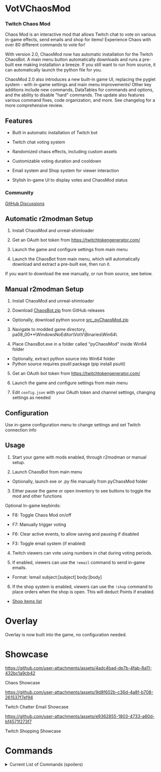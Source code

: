 
# VotVChaosMod

  

### Twitch Chaos Mod

  
Chaos Mod is an interactive mod that allows Twitch chat to vote on various in-game effects, send emails and shop for items! Experience Chaos with over 80 different commands to vote for!

With version 2.0, ChaosMod now has automatic installation for the Twitch ChaosBot. A main menu button automatically downloads and runs a pre-built exe making installation a breeze. If you still want to run from source, it can automatically launch the python file for you. 

ChaosMod 2.0 also introduces a new built-in game UI, replacing the pyglet system - with in-game settings and main menu improvements! Other key additions include new commands, DataTables for commands and options, and the ability to disable "hard" commands. The update also features various command fixes, code organization, and more. See changelog for a more comprehensive review. 
  

## Features

- Built in automatic installation of Twitch bot

- Twitch chat voting system

- Randomized chaos effects, including custom assets

- Customizable voting duration and cooldown

- Email system and Shop system for viewer interaction

- Stylish In-game UI to display votes and ChaosMod status

  

### Community

  [GitHub Discussions](https://github.com/modestimpala/VotVChaosMod/discussions)

  

## Automatic r2modman Setup

    

1. Install ChaosMod and unreal-shimloader


2. Get an OAuth bot token from https://twitchtokengenerator.com/


3. Launch the game and configure settings from main menu


4. Launch the ChaosBot from main menu, which will automatically download and extract a pre-built exe, then run it.

If you want to download the exe manually, or run from source, see below.
  

## Manual r2modman Setup

  

1. Install ChaosMod and unreal-shimloader
  

2. Download [ChaosBot.zip](https://github.com/modestimpala/VotVChaosMod/releases/download/latest/ChaosBot.zip) from GitHub releases
- Optionally, download python source [src_pyChaosMod.zip](https://github.com/modestimpala/VotVChaosMod/releases/download/latest/src_pyChaosMod.zip)

3. Navigate to modded game directory, pa08_00**\WindowsNoEditor\VotV\Binaries\Win64\


4. Place ChaosBot.exe in a folder called "pyChaosMod" inside Win64 folder 
- Optionally, extract python source into Win64 folder
- Python source requires psutil package (pip install psutil)


5. Get an OAuth bot token from https://twitchtokengenerator.com/


6. Launch the game and configure settings from main menu


7. Edit `config.json` with your OAuth token and channel settings, changing settings as needed

  

## Configuration

  
  Use in-game configuration menu to change settings and set Twitch connection info

  

## Usage

  

1. Start your game with mods enabled, through r2modman or manual setup.


2. Launch ChaosBot from main menu
- Optionally, launch exe or .py file manually from pyChaosMod folder


3. Either pause the game or open inventory to see buttons to toggle the mod and other functions

Optional In-game keybinds:

- F8: Toggle Chaos Mod on/off

- F7: Manually trigger voting

- F6: Clear active events, to allow saving and pausing if disabled

- F3: Toggle email system (if enabled)

  

4. Twitch viewers can vote using numbers in chat during voting periods.

  

5. If enabled, viewers can use the `!email` command to send in-game emails.
- Format: !email subject:[subject] body:[body]
  

6. If the shop system is enabled, viewers can use the `!shop` command to place orders when the shop is open. This will deduct Points if enabled.
- [Shop items list](https://github.com/modestimpala/VotVChaosMod/blob/main/list_store.txt)
  

# Overlay

  

Overlay is now built into the game, no configuration needed. 

  

# Showcase

  

https://github.com/user-attachments/assets/4adc4bad-de7b-4fab-8a11-432bc1a9cb42

  

Chaos Showcase

  
  

https://github.com/user-attachments/assets/9d8f602b-c36d-4a8f-b708-261537f7ef94

  

Twitch Chatter Email Showcase


https://github.com/user-attachments/assets/e9362855-1803-4733-a60d-bf4571f273f7


Twitch Shopping Showcase
  
  

# Commands

<details>

<summary>Current List of Commands (spoilers)</summary>

  





- 500cigs

- addEnergy

- badSun

- baseRave

- bigKel

- bigKerfurs

- bigLakeFish

- blackFog

- breakRandomGenerator

- breakRandomServers

- caltropsTrap

- deleteActiveSignal

- doublePoints

- drainSleep

- evilEriePlush

- explodeAllATVs

- explodePlayer

- fastTimeScale

- fishSplosion

- fixAllATVs

- fixGenerators

- forceServerMinigame

- forceSleep

- freeBattery

- freeMoney

- fullTummy

- garbageDay

- halfPoints

- hulkMode

- ignitePlayer

- immortalForTime

- insaneATVs

- jellyFishTime

- jumpscareComputer

- kerfurYeet

- killAllKerfurs

- laserSpam

- lowGravity

- lsdEffect

- madnessCombat

- maxwellBomb

- nauseaEffect

- nextbotCharborg

- nextbotGlorpFriend

- nextbotJerma

- nextbotWalter

- normalATVs

- ohFiddlesticks

- orderBanana

- orderCheese

- orderDrives

- orderPizza

- orderRadio

- orderShrimp

- orderTV

- pyramidTime

- ragdollPlayer

- randomDream

- redSky

- skyFallingEvent

- smoke500cigs

- smokeCig

- spamFlashlight

- spawnATV

- spawnFunGuy

- spawnKavotia

- spawnKerfurs

- spawnMaxwell

- spawnMeatball

- spawnMeatballFood

- spawnSonicGun

- spawnZeroGun

- starvePlayer

- superSpeed

- takePicture

- teleportRadioTower

- teleportToBaseBalcony

- teleportTopOfBase

- teleportTurbine

- tinyKel

- tinyKerfurs

- waspAttack

- wispTeleport

- fullSleep

- healPlayer

  
  

</details>
